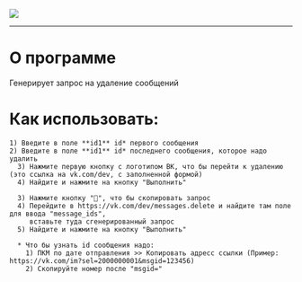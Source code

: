 ![](https://repository-images.githubusercontent.com/320358422/e36ceb80-3b2f-11eb-8a93-c33f49ae98c2)

***
# О программе
Генерирует запрос на удаление сообщений 
# Как использовать:
```
1) Введите в поле **id1** id* первого сообщения
2) Введите в поле **id1** id* последнего сообщения, которое надо удалить
  3) Нажмите первую кнопку с логотипом ВК, что бы перейти к удалению (это ссылка на vk.com/dev, с заполненной формой)
  4) Найдите и нажмите на кнопку "Выполнить"

  3) Нажмите кнопку "📝", что бы скопировать запрос
  4) Перейдите в https://vk.com/dev/messages.delete и найдите там поле для ввода "message_ids",
     вставьте туда сгенерированный запрос
  5) Найдите и нажмите на кнопку "Выполнить"
  
  * Что бы узнать id сообщения надо:
    1) ПКМ по дате отправления >> Копировать адресс ссылки (Пример: https://vk.com/im?sel=2000000001&msgid=123456)
    2) Скопируйте номер после "msgid="
```
